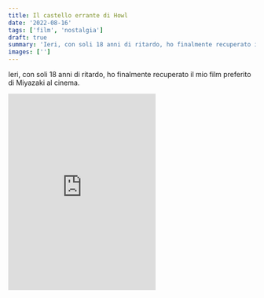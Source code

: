 ```yaml
---
title: Il castello errante di Howl
date: '2022-08-16'
tags: ['film', 'nostalgia']
draft: true
summary: 'Ieri, con soli 18 anni di ritardo, ho finalmente recuperato il mio film preferito di Miyazaki al cinema.'
images: ['']
---
```


Ieri, con soli 18 anni di ritardo, ho finalmente recuperato il mio film preferito di Miyazaki al cinema.

<iframe src="https://open.spotify.com/embed/album/5fqlZFKYqvkIe2jdDGt2nl?theme=0" className="w-full rounded-xl" height="400" frameBorder="0"></iframe>
